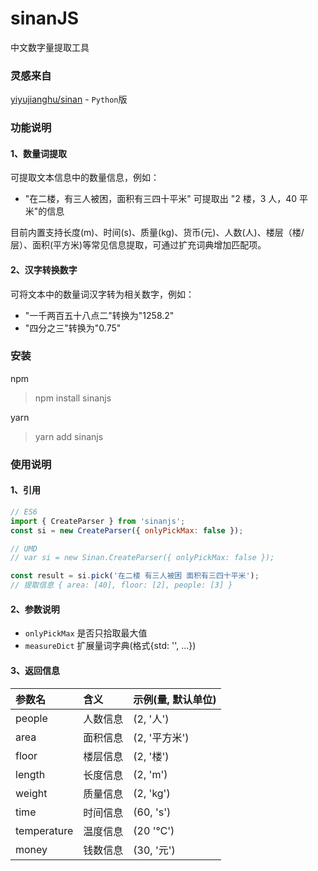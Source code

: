 # sinanJS

中文数字量提取工具

### 灵感来自

[yiyujianghu/sinan](https://github.com/yiyujianghu/sinan) - `Python`版

### 功能说明

#### 1、数量词提取

可提取文本信息中的数量信息，例如：

-   "在二楼，有三人被困，面积有三四十平米" 可提取出 "2 楼，3 人，40 平米"的信息

目前内置支持长度(m)、时间(s)、质量(kg)、货币(元)、人数(人)、楼层（楼/层）、面积(平方米)等常见信息提取，可通过扩充词典增加匹配项。

#### 2、汉字转换数字

可将文本中的数量词汉字转为相关数字，例如：

-   "一千两百五十八点二"转换为"1258.2"
-   "四分之三"转换为"0.75"

### 安装

npm

> npm install sinanjs

yarn

> yarn add sinanjs

### 使用说明

#### 1、引用

```js
// ES6
import { CreateParser } from 'sinanjs';
const si = new CreateParser({ onlyPickMax: false });

// UMD
// var si = new Sinan.CreateParser({ onlyPickMax: false });

const result = si.pick('在二楼 有三人被困 面积有三四十平米');
// 提取信息 { area: [40], floor: [2], people: [3] }
```

#### 2、参数说明

-   `onlyPickMax` 是否只拾取最大值
-   `measureDict` 扩展量词字典(格式{std: '', ...})

#### 3、返回信息

| 参数名      | 含义     | 示例(量, 默认单位) |
| :---------- | :------- | :----------------- |
| people      | 人数信息 | (2, '人')          |
| area        | 面积信息 | (2, '平方米')      |
| floor       | 楼层信息 | (2, '楼')          |
| length      | 长度信息 | (2, 'm')           |
| weight      | 质量信息 | (2, 'kg')          |
| time        | 时间信息 | (60, 's')          |
| temperature | 温度信息 | (20 '℃')           |
| money       | 钱数信息 | (30, '元')         |
